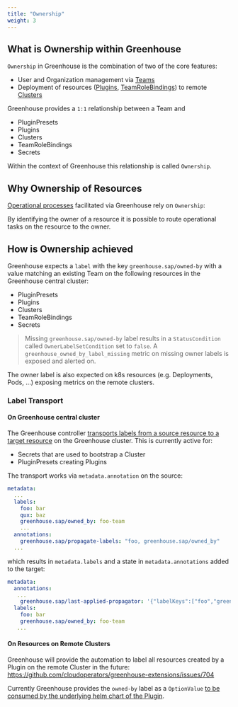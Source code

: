 ```yaml
---
title: "Ownership"
weight: 3
---
```


## What is Ownership within Greenhouse

`Ownership` in Greenhouse is the combination of two of the core features:

- User and Organization management via [Teams](./../../core-concepts/teams)
- Deployment of resources ([Plugins](./../../core-concepts/plugins), [TeamRoleBindings](./../../core-concepts/teams/#team-rbac)) to remote [Clusters](./../../core-concepts/clusters)

Greenhouse provides a `1:1` relationship between a Team and

- PluginPresets
- Plugins
- Clusters
- TeamRoleBindings
- Secrets

Within the context of Greenhouse this relationship is called `Ownership`.

## Why Ownership of Resources

[Operational processes](./../processes) facilitated via Greenhouse rely on `Ownership`:

By identifying the owner of a resource it is possible to route operational tasks on the resource to the owner.

## How is Ownership achieved

Greenhouse expects a `label` with the key `greenhouse.sap/owned-by` with a value matching an existing Team on the following resources in the Greenhouse central cluster:

- PluginPresets
- Plugins
- Clusters
- TeamRoleBindings
- Secrets

> Missing `greenhouse.sap/owned-by` label results in a `StatusCondition` called `OwnerLabelSetCondition` set to `false`. A `greenhouse_owned_by_label_missing` metric on missing owner labels is exposed and alerted on.

The owner label is also expected on k8s resources (e.g. Deployments, Pods, ...) exposing metrics on the remote clusters.

### Label Transport

#### On Greenhouse central cluster

The Greenhouse controller [transports labels from a source resource to a target resource](https://github.com/cloudoperators/greenhouse/blob/main/internal/lifecycle/propagation.go) on the Greenhouse cluster.
This is currently active for:

- Secrets that are used to bootstrap a Cluster
- PluginPresets creating Plugins

The transport works via `metadata.annotation` on the source:

```yaml
metadata:
  ...
  labels:
    foo: bar
    qux: baz
    greenhouse.sap/owned_by: foo-team
    ...
  annotations:
    greenhouse.sap/propagate-labels: "foo, greenhouse.sap/owned_by"
  ...
```

which results in `metadata.labels` and a state in `metadata.annotations` added to the target:

```yaml
metadata:
  annotations:
   ...
    greenhouse.sap/last-applied-propagator: '{"labelKeys":["foo","greenhouse.sap/owned_by"]}'
  labels:
    foo: bar
    greenhouse.sap/owned_by: foo-team
   ...
```

#### On Resources on Remote Clusters

Greenhouse will provide the automation to label all resources created by a Plugin on the remote Cluster in the future:
<https://github.com/cloudoperators/greenhouse-extensions/issues/704>

Currently Greenhouse provides the `owned-by` label as a `OptionValue` [to be consumed by the underlying helm chart of the Plugin](./../../../contribute/plugins#development).
